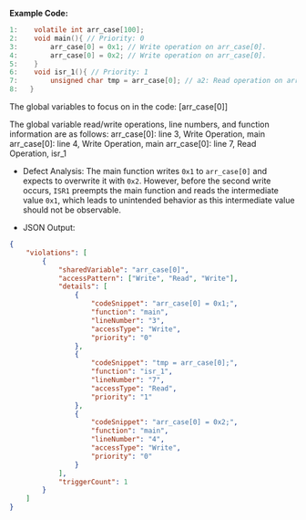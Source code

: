 **Example Code:**

```c
1:    volatile int arr_case[100];
2:    void main(){ // Priority: 0
3:        arr_case[0] = 0x1; // Write operation on arr_case[0].
4:        arr_case[0] = 0x2; // Write operation on arr_case[0].
5:    }
6:    void isr_1(){ // Priority: 1
7:        unsigned char tmp = arr_case[0]; // a2: Read operation on arr_case[0].
8:   }
```
The global variables to focus on in the code:
[arr_case[0]]

The global variable read/write operations, line numbers, and function information are as follows:
arr_case[0]: line 3, Write Operation, main
arr_case[0]: line 4, Write Operation, main
arr_case[0]: line 7, Read Operation, isr_1


- Defect Analysis: The main function writes `0x1` to `arr_case[0]` and expects to overwrite it with `0x2`. However, before the second write occurs, `ISR1` preempts the main function and reads the intermediate value `0x1`, which leads to unintended behavior as this intermediate value should not be observable.

- JSON Output:

```json
{
    "violations": [
        {
            "sharedVariable": "arr_case[0]",
            "accessPattern": ["Write", "Read", "Write"],
            "details": [
                {
                    "codeSnippet": "arr_case[0] = 0x1;",
                    "function": "main",
                    "lineNumber": "3",
                    "accessType": "Write",
                    "priority": "0"
                },
                {
                    "codeSnippet": "tmp = arr_case[0];",
                    "function": "isr_1",
                    "lineNumber": "7",
                    "accessType": "Read",
                    "priority": "1"
                },
                {
                    "codeSnippet": "arr_case[0] = 0x2;",
                    "function": "main",
                    "lineNumber": "4",
                    "accessType": "Write",
                    "priority": "0"
                }
            ],
            "triggerCount": 1
        }
    ]
}
```